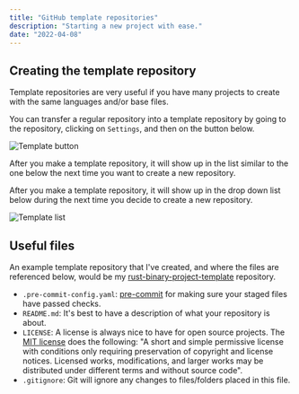 ```yaml
---
title: "GitHub template repositories"
description: "Starting a new project with ease."
date: "2022-04-08"
---
```


## Creating the template repository

Template repositories are very useful if you have many projects to create with the same languages and/or base files.

You can transfer a regular repository into a template repository by going to the repository, clicking on `Settings`, and then on the button below.

![Template button](/images/posts/template-repositories/button.png)

After you make a template repository, it will show up in the list similar to the one below the next time you want to create a new repository.

After you make a template repository, it will show up in the drop down list below during the next time you decide to create a new repository.

![Template list](/images/posts/template-repositories/list.png)

## Useful files

An example template repository that I've created, and where the files are referenced below, would be my [rust-binary-project-template](https://github.com/Xithrius/rust-binary-project-template) repository.

- `.pre-commit-config.yaml`: [pre-commit](https://pre-commit.com/) for making sure your staged files have passed checks.
- `README.md`: It's best to have a description of what your repository is about.
- `LICENSE`: A license is always nice to have for open source projects. The [MIT license](https://mit-license.org/) does the following: "A short and simple permissive license with conditions only requiring preservation of copyright and license notices. Licensed works, modifications, and larger works may be distributed under different terms and without source code".
- `.gitignore`: Git will ignore any changes to files/folders placed in this file.
